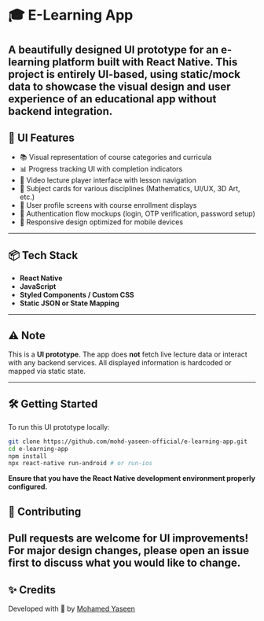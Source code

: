 # 🎓 E-Learning App
A beautifully designed UI prototype for an e-learning platform built with React Native. This project is entirely **UI-based**, using **static/mock data** to showcase the visual design and user experience of an educational app without backend integration.
---
## 🚀 UI Features
- 📚 Visual representation of course categories and curricula
- 📊 Progress tracking UI with completion indicators
- 📝 Video lecture player interface with lesson navigation
- 🧮 Subject cards for various disciplines (Mathematics, UI/UX, 3D Art, etc.)
- 👤 User profile screens with course enrollment displays
- 🔐 Authentication flow mockups (login, OTP verification, password setup)
- 📱 Responsive design optimized for mobile devices
---
## 📦 Tech Stack
- **React Native**
- **JavaScript**
- **Styled Components / Custom CSS**
- **Static JSON or State Mapping**
---
## ⚠️ Note

This is a **UI prototype**. The app does **not** fetch live lecture data or interact with any backend services. All displayed information is hardcoded or mapped via static state.

---
## 🛠️ Getting Started
To run this UI prototype locally:
```bash
git clone https://github.com/mohd-yaseen-official/e-learning-app.git
cd e-learning-app
npm install
npx react-native run-android # or run-ios
```
**Ensure that you have the React Native development environment properly configured.**
## 🤝 Contributing
Pull requests are welcome for UI improvements! For major design changes, please open an issue first to discuss what you would like to change.
---
## ✨ Credits

Developed with 💙 by [Mohamed Yaseen](https://github.com/mohd-yaseen-official)
